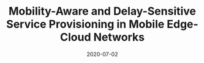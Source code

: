 ---
title: "Mobility-Aware and Delay-Sensitive Service Provisioning in Mobile Edge-Cloud Networks"
authors:
- Yu Ma
- Weifa Liang
- Jing Li
- Xiaohua Jia
- Song Guo

date: "2020-07-02"
doi: "10.1109/TMC.2020.3006507"

# Publication type.
# 1 = Conference paper; 2 = Journal article;
# 3 = Preprint Paper; 4 = Report; 5 = Book; 6 = Book section;
# 7 = Thesis; 8 = Patent
publication_types: ["2"]

# Publication name and optional abbreviated publication name.
publication: "*IEEE Transactions on Mobile Computing*"
publication_short: "TMC (CCF-A)"

url_pdf: https://ieeexplore.ieee.org/document/9132684
# url_code: ''
# url_dataset: ''
# url_poster: ''
# url_project: ''
# url_slides: ''
# url_video: ''

---
